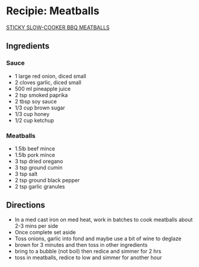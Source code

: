 # Recipie: Meatballs

[STICKY SLOW-COOKER BBQ MEATBALLS](https://sortedfood.com/recipe/bbqmeatballs)

## Ingredients

### Sauce

- 1 large red onion, diced small
- 2 cloves garlic, diced small
- 500 ml pineapple juice
- 2 tsp smoked paprika
- 2 tbsp soy sauce
- 1/3 cup brown sugar
- 1/3 cup honey
- 1/2 cup ketchup

### Meatballs

- 1.5lb beef mince
- 1.5lb pork mince
- 3 tsp dried oregano
- 3 tsp ground cumin
- 3 tsp salt
- 2 tsp ground black pepper
- 2 tsp garlic granules

## Directions

- In a med cast iron on med heat, work in batches to cook meatballs about 2-3 mins per side
- Once complete set aside
- Toss onions, garlic into fond and maybe use a bit of wine to deglaze
- brown for 3 minutes and then toss in other ingredients
- bring to a bubble (not boil) then redice and simmer for 2 hrs
- toss in meatballs, redice to low and simmer for another hour
